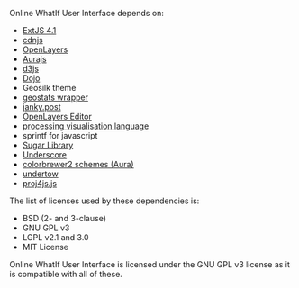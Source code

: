 Online WhatIf User Interface depends on:

* [ExtJS 4.1](http://www.sencha.com/products/extjs/)
* [cdnjs](https://github.com/cdnjs/cdnjs)
* [OpenLayers](http://openlayers.org/)
* [Aurajs](https://github.com/aurajs/aura)
* [d3js](http://d3js.org/)
* [Dojo](https://dojotoolkit.org/)
* Geosilk theme
* [geostats wrapper](https://github.com/simogeo/geostats)
* [janky.post](http://saunter.org/janky.post/)
* [OpenLayers Editor](https://github.com/geops/ole)
* [processing visualisation language](http://processingjs.org)
* sprintf for javascript	
* [Sugar Library](http://sugarjs.com/)
* [Underscore](http://documentcloud.github.com/underscore)
* [colorbrewer2 schemes (Aura)](http://colorbrewer2.org)
* [undertow](https://www.npmjs.com/package/undertow)
* [proj4js.js](http://proj4js.org/)

The list of licenses used by these dependencies is:

* BSD (2- and 3-clause)
* GNU GPL v3
* LGPL v2.1 and 3.0
* MIT License

Online WhatIf User Interface is licensed under the GNU GPL v3 license as it is compatible with all of these.

